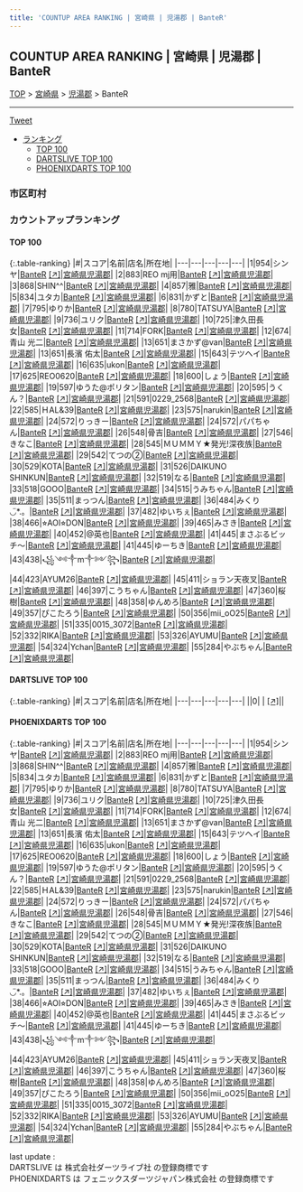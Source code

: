 ```yaml
---
title: 'COUNTUP AREA RANKING | 宮崎県 | 児湯郡 | BanteR'
---
```

## COUNTUP AREA RANKING | 宮崎県 | 児湯郡 | BanteR

[TOP](/darts/rank/) > [宮崎県](/darts/rank/宮崎県/) > [児湯郡](/darts/rank/宮崎県/児湯郡/) > BanteR

___

<a href="https://twitter.com/share?ref_src=twsrc%5Etfw" data-text="COUNTUP AREA RANKING | 宮崎県児湯郡BanteR" class="twitter-share-button" data-hashtags="DARTSLIVE,PHOENIXDARTS,darts,ダーツ" data-show-count="false">Tweet</a>

* [ランキング](#カウントアップランキング)
    * [TOP 100](#top-100)
    * [DARTSLIVE TOP 100](#dartslive-top-100)
    * [PHOENIXDARTS TOP 100](#phoenixdarts-top-100)

### 市区町村

<ul>

</ul>

### カウントアップランキング

#### TOP 100



{:.table-ranking}
|#|スコア|名前|店名|所在地|
|---|---|---|---|---|
|1|954|<span class="rank-name-pd">シンヤ</span>|<a href="/darts/rank/shops/93478.html">BanteR</a> <a href="https://vs.phoenixdarts.com/jp/shop/shopDetailInfo/s_93478?s_seq=93478">[↗]</a>|<a href="/darts/rank/宮崎県/児湯郡">宮崎県児湯郡</a>|
|2|883|<span class="rank-name-pd">REO mj用</span>|<a href="/darts/rank/shops/93478.html">BanteR</a> <a href="https://vs.phoenixdarts.com/jp/shop/shopDetailInfo/s_93478?s_seq=93478">[↗]</a>|<a href="/darts/rank/宮崎県/児湯郡">宮崎県児湯郡</a>|
|3|868|<span class="rank-name-pd">SHIN^^</span>|<a href="/darts/rank/shops/93478.html">BanteR</a> <a href="https://vs.phoenixdarts.com/jp/shop/shopDetailInfo/s_93478?s_seq=93478">[↗]</a>|<a href="/darts/rank/宮崎県/児湯郡">宮崎県児湯郡</a>|
|4|857|<span class="rank-name-pd">雅</span>|<a href="/darts/rank/shops/93478.html">BanteR</a> <a href="https://vs.phoenixdarts.com/jp/shop/shopDetailInfo/s_93478?s_seq=93478">[↗]</a>|<a href="/darts/rank/宮崎県/児湯郡">宮崎県児湯郡</a>|
|5|834|<span class="rank-name-pd">ユタカ</span>|<a href="/darts/rank/shops/93478.html">BanteR</a> <a href="https://vs.phoenixdarts.com/jp/shop/shopDetailInfo/s_93478?s_seq=93478">[↗]</a>|<a href="/darts/rank/宮崎県/児湯郡">宮崎県児湯郡</a>|
|6|831|<span class="rank-name-pd">かずと</span>|<a href="/darts/rank/shops/93478.html">BanteR</a> <a href="https://vs.phoenixdarts.com/jp/shop/shopDetailInfo/s_93478?s_seq=93478">[↗]</a>|<a href="/darts/rank/宮崎県/児湯郡">宮崎県児湯郡</a>|
|7|795|<span class="rank-name-pd">ゆりか</span>|<a href="/darts/rank/shops/93478.html">BanteR</a> <a href="https://vs.phoenixdarts.com/jp/shop/shopDetailInfo/s_93478?s_seq=93478">[↗]</a>|<a href="/darts/rank/宮崎県/児湯郡">宮崎県児湯郡</a>|
|8|780|<span class="rank-name-pd">TATSUYA</span>|<a href="/darts/rank/shops/93478.html">BanteR</a> <a href="https://vs.phoenixdarts.com/jp/shop/shopDetailInfo/s_93478?s_seq=93478">[↗]</a>|<a href="/darts/rank/宮崎県/児湯郡">宮崎県児湯郡</a>|
|9|736|<span class="rank-name-pd">ユリク</span>|<a href="/darts/rank/shops/93478.html">BanteR</a> <a href="https://vs.phoenixdarts.com/jp/shop/shopDetailInfo/s_93478?s_seq=93478">[↗]</a>|<a href="/darts/rank/宮崎県/児湯郡">宮崎県児湯郡</a>|
|10|725|<span class="rank-name-pd">津久田長女</span>|<a href="/darts/rank/shops/93478.html">BanteR</a> <a href="https://vs.phoenixdarts.com/jp/shop/shopDetailInfo/s_93478?s_seq=93478">[↗]</a>|<a href="/darts/rank/宮崎県/児湯郡">宮崎県児湯郡</a>|
|11|714|<span class="rank-name-pd">FORK</span>|<a href="/darts/rank/shops/93478.html">BanteR</a> <a href="https://vs.phoenixdarts.com/jp/shop/shopDetailInfo/s_93478?s_seq=93478">[↗]</a>|<a href="/darts/rank/宮崎県/児湯郡">宮崎県児湯郡</a>|
|12|674|<span class="rank-name-pd"><span class="pro-icon-pd"></span>青山 光二</span>|<a href="/darts/rank/shops/93478.html">BanteR</a> <a href="https://vs.phoenixdarts.com/jp/shop/shopDetailInfo/s_93478?s_seq=93478">[↗]</a>|<a href="/darts/rank/宮崎県/児湯郡">宮崎県児湯郡</a>|
|13|651|<span class="rank-name-pd">まさかず@van</span>|<a href="/darts/rank/shops/93478.html">BanteR</a> <a href="https://vs.phoenixdarts.com/jp/shop/shopDetailInfo/s_93478?s_seq=93478">[↗]</a>|<a href="/darts/rank/宮崎県/児湯郡">宮崎県児湯郡</a>|
|13|651|<span class="rank-name-pd">長濱 佑太</span>|<a href="/darts/rank/shops/93478.html">BanteR</a> <a href="https://vs.phoenixdarts.com/jp/shop/shopDetailInfo/s_93478?s_seq=93478">[↗]</a>|<a href="/darts/rank/宮崎県/児湯郡">宮崎県児湯郡</a>|
|15|643|<span class="rank-name-pd">テツヘイ</span>|<a href="/darts/rank/shops/93478.html">BanteR</a> <a href="https://vs.phoenixdarts.com/jp/shop/shopDetailInfo/s_93478?s_seq=93478">[↗]</a>|<a href="/darts/rank/宮崎県/児湯郡">宮崎県児湯郡</a>|
|16|635|<span class="rank-name-pd">ukon</span>|<a href="/darts/rank/shops/93478.html">BanteR</a> <a href="https://vs.phoenixdarts.com/jp/shop/shopDetailInfo/s_93478?s_seq=93478">[↗]</a>|<a href="/darts/rank/宮崎県/児湯郡">宮崎県児湯郡</a>|
|17|625|<span class="rank-name-pd">REO0620</span>|<a href="/darts/rank/shops/93478.html">BanteR</a> <a href="https://vs.phoenixdarts.com/jp/shop/shopDetailInfo/s_93478?s_seq=93478">[↗]</a>|<a href="/darts/rank/宮崎県/児湯郡">宮崎県児湯郡</a>|
|18|600|<span class="rank-name-pd">しょう</span>|<a href="/darts/rank/shops/93478.html">BanteR</a> <a href="https://vs.phoenixdarts.com/jp/shop/shopDetailInfo/s_93478?s_seq=93478">[↗]</a>|<a href="/darts/rank/宮崎県/児湯郡">宮崎県児湯郡</a>|
|19|597|<span class="rank-name-pd">ゆうた@ポリタン</span>|<a href="/darts/rank/shops/93478.html">BanteR</a> <a href="https://vs.phoenixdarts.com/jp/shop/shopDetailInfo/s_93478?s_seq=93478">[↗]</a>|<a href="/darts/rank/宮崎県/児湯郡">宮崎県児湯郡</a>|
|20|595|<span class="rank-name-pd">うくん？</span>|<a href="/darts/rank/shops/93478.html">BanteR</a> <a href="https://vs.phoenixdarts.com/jp/shop/shopDetailInfo/s_93478?s_seq=93478">[↗]</a>|<a href="/darts/rank/宮崎県/児湯郡">宮崎県児湯郡</a>|
|21|591|<span class="rank-name-pd">0229_2568</span>|<a href="/darts/rank/shops/93478.html">BanteR</a> <a href="https://vs.phoenixdarts.com/jp/shop/shopDetailInfo/s_93478?s_seq=93478">[↗]</a>|<a href="/darts/rank/宮崎県/児湯郡">宮崎県児湯郡</a>|
|22|585|<span class="rank-name-pd">ＨAL&amp;39</span>|<a href="/darts/rank/shops/93478.html">BanteR</a> <a href="https://vs.phoenixdarts.com/jp/shop/shopDetailInfo/s_93478?s_seq=93478">[↗]</a>|<a href="/darts/rank/宮崎県/児湯郡">宮崎県児湯郡</a>|
|23|575|<span class="rank-name-pd">narukin</span>|<a href="/darts/rank/shops/93478.html">BanteR</a> <a href="https://vs.phoenixdarts.com/jp/shop/shopDetailInfo/s_93478?s_seq=93478">[↗]</a>|<a href="/darts/rank/宮崎県/児湯郡">宮崎県児湯郡</a>|
|24|572|<span class="rank-name-pd">りっきー</span>|<a href="/darts/rank/shops/93478.html">BanteR</a> <a href="https://vs.phoenixdarts.com/jp/shop/shopDetailInfo/s_93478?s_seq=93478">[↗]</a>|<a href="/darts/rank/宮崎県/児湯郡">宮崎県児湯郡</a>|
|24|572|<span class="rank-name-pd">パパちゃん</span>|<a href="/darts/rank/shops/93478.html">BanteR</a> <a href="https://vs.phoenixdarts.com/jp/shop/shopDetailInfo/s_93478?s_seq=93478">[↗]</a>|<a href="/darts/rank/宮崎県/児湯郡">宮崎県児湯郡</a>|
|26|548|<span class="rank-name-pd">骨吉</span>|<a href="/darts/rank/shops/93478.html">BanteR</a> <a href="https://vs.phoenixdarts.com/jp/shop/shopDetailInfo/s_93478?s_seq=93478">[↗]</a>|<a href="/darts/rank/宮崎県/児湯郡">宮崎県児湯郡</a>|
|27|546|<span class="rank-name-pd">きなこ</span>|<a href="/darts/rank/shops/93478.html">BanteR</a> <a href="https://vs.phoenixdarts.com/jp/shop/shopDetailInfo/s_93478?s_seq=93478">[↗]</a>|<a href="/darts/rank/宮崎県/児湯郡">宮崎県児湯郡</a>|
|28|545|<span class="rank-name-pd">ＭＵＭＭＹ★発光!深夜族</span>|<a href="/darts/rank/shops/93478.html">BanteR</a> <a href="https://vs.phoenixdarts.com/jp/shop/shopDetailInfo/s_93478?s_seq=93478">[↗]</a>|<a href="/darts/rank/宮崎県/児湯郡">宮崎県児湯郡</a>|
|29|542|<span class="rank-name-pd">てつの②</span>|<a href="/darts/rank/shops/93478.html">BanteR</a> <a href="https://vs.phoenixdarts.com/jp/shop/shopDetailInfo/s_93478?s_seq=93478">[↗]</a>|<a href="/darts/rank/宮崎県/児湯郡">宮崎県児湯郡</a>|
|30|529|<span class="rank-name-pd">KOTA</span>|<a href="/darts/rank/shops/93478.html">BanteR</a> <a href="https://vs.phoenixdarts.com/jp/shop/shopDetailInfo/s_93478?s_seq=93478">[↗]</a>|<a href="/darts/rank/宮崎県/児湯郡">宮崎県児湯郡</a>|
|31|526|<span class="rank-name-pd">DAIKUNO SHINKUN</span>|<a href="/darts/rank/shops/93478.html">BanteR</a> <a href="https://vs.phoenixdarts.com/jp/shop/shopDetailInfo/s_93478?s_seq=93478">[↗]</a>|<a href="/darts/rank/宮崎県/児湯郡">宮崎県児湯郡</a>|
|32|519|<span class="rank-name-pd">なる</span>|<a href="/darts/rank/shops/93478.html">BanteR</a> <a href="https://vs.phoenixdarts.com/jp/shop/shopDetailInfo/s_93478?s_seq=93478">[↗]</a>|<a href="/darts/rank/宮崎県/児湯郡">宮崎県児湯郡</a>|
|33|518|<span class="rank-name-pd">GOOO</span>|<a href="/darts/rank/shops/93478.html">BanteR</a> <a href="https://vs.phoenixdarts.com/jp/shop/shopDetailInfo/s_93478?s_seq=93478">[↗]</a>|<a href="/darts/rank/宮崎県/児湯郡">宮崎県児湯郡</a>|
|34|515|<span class="rank-name-pd">うみちゃん</span>|<a href="/darts/rank/shops/93478.html">BanteR</a> <a href="https://vs.phoenixdarts.com/jp/shop/shopDetailInfo/s_93478?s_seq=93478">[↗]</a>|<a href="/darts/rank/宮崎県/児湯郡">宮崎県児湯郡</a>|
|35|511|<span class="rank-name-pd">まっつん</span>|<a href="/darts/rank/shops/93478.html">BanteR</a> <a href="https://vs.phoenixdarts.com/jp/shop/shopDetailInfo/s_93478?s_seq=93478">[↗]</a>|<a href="/darts/rank/宮崎県/児湯郡">宮崎県児湯郡</a>|
|36|484|<span class="rank-name-pd">みくり◡̈*.。</span>|<a href="/darts/rank/shops/93478.html">BanteR</a> <a href="https://vs.phoenixdarts.com/jp/shop/shopDetailInfo/s_93478?s_seq=93478">[↗]</a>|<a href="/darts/rank/宮崎県/児湯郡">宮崎県児湯郡</a>|
|37|482|<span class="rank-name-pd">ゆいちぇ</span>|<a href="/darts/rank/shops/93478.html">BanteR</a> <a href="https://vs.phoenixdarts.com/jp/shop/shopDetailInfo/s_93478?s_seq=93478">[↗]</a>|<a href="/darts/rank/宮崎県/児湯郡">宮崎県児湯郡</a>|
|38|466|<span class="rank-name-pd">⭐︎AOI⭐︎DON</span>|<a href="/darts/rank/shops/93478.html">BanteR</a> <a href="https://vs.phoenixdarts.com/jp/shop/shopDetailInfo/s_93478?s_seq=93478">[↗]</a>|<a href="/darts/rank/宮崎県/児湯郡">宮崎県児湯郡</a>|
|39|465|<span class="rank-name-pd">みさき</span>|<a href="/darts/rank/shops/93478.html">BanteR</a> <a href="https://vs.phoenixdarts.com/jp/shop/shopDetailInfo/s_93478?s_seq=93478">[↗]</a>|<a href="/darts/rank/宮崎県/児湯郡">宮崎県児湯郡</a>|
|40|452|<span class="rank-name-pd">@英也</span>|<a href="/darts/rank/shops/93478.html">BanteR</a> <a href="https://vs.phoenixdarts.com/jp/shop/shopDetailInfo/s_93478?s_seq=93478">[↗]</a>|<a href="/darts/rank/宮崎県/児湯郡">宮崎県児湯郡</a>|
|41|445|<span class="rank-name-pd">まさぶるビッチ～</span>|<a href="/darts/rank/shops/93478.html">BanteR</a> <a href="https://vs.phoenixdarts.com/jp/shop/shopDetailInfo/s_93478?s_seq=93478">[↗]</a>|<a href="/darts/rank/宮崎県/児湯郡">宮崎県児湯郡</a>|
|41|445|<span class="rank-name-pd">ゆーちき</span>|<a href="/darts/rank/shops/93478.html">BanteR</a> <a href="https://vs.phoenixdarts.com/jp/shop/shopDetailInfo/s_93478?s_seq=93478">[↗]</a>|<a href="/darts/rank/宮崎県/児湯郡">宮崎県児湯郡</a>|
|43|438|<span class="rank-name-pd">꧁༺༒m༒༻꧂</span>|<a href="/darts/rank/shops/93478.html">BanteR</a> <a href="https://vs.phoenixdarts.com/jp/shop/shopDetailInfo/s_93478?s_seq=93478">[↗]</a>|<a href="/darts/rank/宮崎県/児湯郡">宮崎県児湯郡</a>|
|44|423|<span class="rank-name-pd">AYUM26</span>|<a href="/darts/rank/shops/93478.html">BanteR</a> <a href="https://vs.phoenixdarts.com/jp/shop/shopDetailInfo/s_93478?s_seq=93478">[↗]</a>|<a href="/darts/rank/宮崎県/児湯郡">宮崎県児湯郡</a>|
|45|411|<span class="rank-name-pd">ショラン天夜叉</span>|<a href="/darts/rank/shops/93478.html">BanteR</a> <a href="https://vs.phoenixdarts.com/jp/shop/shopDetailInfo/s_93478?s_seq=93478">[↗]</a>|<a href="/darts/rank/宮崎県/児湯郡">宮崎県児湯郡</a>|
|46|397|<span class="rank-name-pd">こうちゃん</span>|<a href="/darts/rank/shops/93478.html">BanteR</a> <a href="https://vs.phoenixdarts.com/jp/shop/shopDetailInfo/s_93478?s_seq=93478">[↗]</a>|<a href="/darts/rank/宮崎県/児湯郡">宮崎県児湯郡</a>|
|47|360|<span class="rank-name-pd">桜樹</span>|<a href="/darts/rank/shops/93478.html">BanteR</a> <a href="https://vs.phoenixdarts.com/jp/shop/shopDetailInfo/s_93478?s_seq=93478">[↗]</a>|<a href="/darts/rank/宮崎県/児湯郡">宮崎県児湯郡</a>|
|48|358|<span class="rank-name-pd">ゆんめろ</span>|<a href="/darts/rank/shops/93478.html">BanteR</a> <a href="https://vs.phoenixdarts.com/jp/shop/shopDetailInfo/s_93478?s_seq=93478">[↗]</a>|<a href="/darts/rank/宮崎県/児湯郡">宮崎県児湯郡</a>|
|49|357|<span class="rank-name-pd">ぴこたろう</span>|<a href="/darts/rank/shops/93478.html">BanteR</a> <a href="https://vs.phoenixdarts.com/jp/shop/shopDetailInfo/s_93478?s_seq=93478">[↗]</a>|<a href="/darts/rank/宮崎県/児湯郡">宮崎県児湯郡</a>|
|50|356|<span class="rank-name-pd">mii_oO25</span>|<a href="/darts/rank/shops/93478.html">BanteR</a> <a href="https://vs.phoenixdarts.com/jp/shop/shopDetailInfo/s_93478?s_seq=93478">[↗]</a>|<a href="/darts/rank/宮崎県/児湯郡">宮崎県児湯郡</a>|
|51|335|<span class="rank-name-pd">0015_3072</span>|<a href="/darts/rank/shops/93478.html">BanteR</a> <a href="https://vs.phoenixdarts.com/jp/shop/shopDetailInfo/s_93478?s_seq=93478">[↗]</a>|<a href="/darts/rank/宮崎県/児湯郡">宮崎県児湯郡</a>|
|52|332|<span class="rank-name-pd">RIKA</span>|<a href="/darts/rank/shops/93478.html">BanteR</a> <a href="https://vs.phoenixdarts.com/jp/shop/shopDetailInfo/s_93478?s_seq=93478">[↗]</a>|<a href="/darts/rank/宮崎県/児湯郡">宮崎県児湯郡</a>|
|53|326|<span class="rank-name-pd">AYUMU</span>|<a href="/darts/rank/shops/93478.html">BanteR</a> <a href="https://vs.phoenixdarts.com/jp/shop/shopDetailInfo/s_93478?s_seq=93478">[↗]</a>|<a href="/darts/rank/宮崎県/児湯郡">宮崎県児湯郡</a>|
|54|324|<span class="rank-name-pd">Ychan</span>|<a href="/darts/rank/shops/93478.html">BanteR</a> <a href="https://vs.phoenixdarts.com/jp/shop/shopDetailInfo/s_93478?s_seq=93478">[↗]</a>|<a href="/darts/rank/宮崎県/児湯郡">宮崎県児湯郡</a>|
|55|284|<span class="rank-name-pd">やぶちゃん</span>|<a href="/darts/rank/shops/93478.html">BanteR</a> <a href="https://vs.phoenixdarts.com/jp/shop/shopDetailInfo/s_93478?s_seq=93478">[↗]</a>|<a href="/darts/rank/宮崎県/児湯郡">宮崎県児湯郡</a>|


#### DARTSLIVE TOP 100



{:.table-ranking}
|#|スコア|名前|店名|所在地|
|---|---|---|---|---|
||0|<span class="rank-name-dl"> </span>|<a href="/darts/rank/shops/.html"></a> <a href="">[↗]</a>|<a href="/darts/rank//"></a>|


#### PHOENIXDARTS TOP 100



{:.table-ranking}
|#|スコア|名前|店名|所在地|
|---|---|---|---|---|
|1|954|<span class="rank-name-pd">シンヤ</span>|<a href="/darts/rank/shops/93478.html">BanteR</a> <a href="https://vs.phoenixdarts.com/jp/shop/shopDetailInfo/s_93478?s_seq=93478">[↗]</a>|<a href="/darts/rank/宮崎県/児湯郡">宮崎県児湯郡</a>|
|2|883|<span class="rank-name-pd">REO mj用</span>|<a href="/darts/rank/shops/93478.html">BanteR</a> <a href="https://vs.phoenixdarts.com/jp/shop/shopDetailInfo/s_93478?s_seq=93478">[↗]</a>|<a href="/darts/rank/宮崎県/児湯郡">宮崎県児湯郡</a>|
|3|868|<span class="rank-name-pd">SHIN^^</span>|<a href="/darts/rank/shops/93478.html">BanteR</a> <a href="https://vs.phoenixdarts.com/jp/shop/shopDetailInfo/s_93478?s_seq=93478">[↗]</a>|<a href="/darts/rank/宮崎県/児湯郡">宮崎県児湯郡</a>|
|4|857|<span class="rank-name-pd">雅</span>|<a href="/darts/rank/shops/93478.html">BanteR</a> <a href="https://vs.phoenixdarts.com/jp/shop/shopDetailInfo/s_93478?s_seq=93478">[↗]</a>|<a href="/darts/rank/宮崎県/児湯郡">宮崎県児湯郡</a>|
|5|834|<span class="rank-name-pd">ユタカ</span>|<a href="/darts/rank/shops/93478.html">BanteR</a> <a href="https://vs.phoenixdarts.com/jp/shop/shopDetailInfo/s_93478?s_seq=93478">[↗]</a>|<a href="/darts/rank/宮崎県/児湯郡">宮崎県児湯郡</a>|
|6|831|<span class="rank-name-pd">かずと</span>|<a href="/darts/rank/shops/93478.html">BanteR</a> <a href="https://vs.phoenixdarts.com/jp/shop/shopDetailInfo/s_93478?s_seq=93478">[↗]</a>|<a href="/darts/rank/宮崎県/児湯郡">宮崎県児湯郡</a>|
|7|795|<span class="rank-name-pd">ゆりか</span>|<a href="/darts/rank/shops/93478.html">BanteR</a> <a href="https://vs.phoenixdarts.com/jp/shop/shopDetailInfo/s_93478?s_seq=93478">[↗]</a>|<a href="/darts/rank/宮崎県/児湯郡">宮崎県児湯郡</a>|
|8|780|<span class="rank-name-pd">TATSUYA</span>|<a href="/darts/rank/shops/93478.html">BanteR</a> <a href="https://vs.phoenixdarts.com/jp/shop/shopDetailInfo/s_93478?s_seq=93478">[↗]</a>|<a href="/darts/rank/宮崎県/児湯郡">宮崎県児湯郡</a>|
|9|736|<span class="rank-name-pd">ユリク</span>|<a href="/darts/rank/shops/93478.html">BanteR</a> <a href="https://vs.phoenixdarts.com/jp/shop/shopDetailInfo/s_93478?s_seq=93478">[↗]</a>|<a href="/darts/rank/宮崎県/児湯郡">宮崎県児湯郡</a>|
|10|725|<span class="rank-name-pd">津久田長女</span>|<a href="/darts/rank/shops/93478.html">BanteR</a> <a href="https://vs.phoenixdarts.com/jp/shop/shopDetailInfo/s_93478?s_seq=93478">[↗]</a>|<a href="/darts/rank/宮崎県/児湯郡">宮崎県児湯郡</a>|
|11|714|<span class="rank-name-pd">FORK</span>|<a href="/darts/rank/shops/93478.html">BanteR</a> <a href="https://vs.phoenixdarts.com/jp/shop/shopDetailInfo/s_93478?s_seq=93478">[↗]</a>|<a href="/darts/rank/宮崎県/児湯郡">宮崎県児湯郡</a>|
|12|674|<span class="rank-name-pd"><span class="pro-icon-pd"></span>青山 光二</span>|<a href="/darts/rank/shops/93478.html">BanteR</a> <a href="https://vs.phoenixdarts.com/jp/shop/shopDetailInfo/s_93478?s_seq=93478">[↗]</a>|<a href="/darts/rank/宮崎県/児湯郡">宮崎県児湯郡</a>|
|13|651|<span class="rank-name-pd">まさかず@van</span>|<a href="/darts/rank/shops/93478.html">BanteR</a> <a href="https://vs.phoenixdarts.com/jp/shop/shopDetailInfo/s_93478?s_seq=93478">[↗]</a>|<a href="/darts/rank/宮崎県/児湯郡">宮崎県児湯郡</a>|
|13|651|<span class="rank-name-pd">長濱 佑太</span>|<a href="/darts/rank/shops/93478.html">BanteR</a> <a href="https://vs.phoenixdarts.com/jp/shop/shopDetailInfo/s_93478?s_seq=93478">[↗]</a>|<a href="/darts/rank/宮崎県/児湯郡">宮崎県児湯郡</a>|
|15|643|<span class="rank-name-pd">テツヘイ</span>|<a href="/darts/rank/shops/93478.html">BanteR</a> <a href="https://vs.phoenixdarts.com/jp/shop/shopDetailInfo/s_93478?s_seq=93478">[↗]</a>|<a href="/darts/rank/宮崎県/児湯郡">宮崎県児湯郡</a>|
|16|635|<span class="rank-name-pd">ukon</span>|<a href="/darts/rank/shops/93478.html">BanteR</a> <a href="https://vs.phoenixdarts.com/jp/shop/shopDetailInfo/s_93478?s_seq=93478">[↗]</a>|<a href="/darts/rank/宮崎県/児湯郡">宮崎県児湯郡</a>|
|17|625|<span class="rank-name-pd">REO0620</span>|<a href="/darts/rank/shops/93478.html">BanteR</a> <a href="https://vs.phoenixdarts.com/jp/shop/shopDetailInfo/s_93478?s_seq=93478">[↗]</a>|<a href="/darts/rank/宮崎県/児湯郡">宮崎県児湯郡</a>|
|18|600|<span class="rank-name-pd">しょう</span>|<a href="/darts/rank/shops/93478.html">BanteR</a> <a href="https://vs.phoenixdarts.com/jp/shop/shopDetailInfo/s_93478?s_seq=93478">[↗]</a>|<a href="/darts/rank/宮崎県/児湯郡">宮崎県児湯郡</a>|
|19|597|<span class="rank-name-pd">ゆうた@ポリタン</span>|<a href="/darts/rank/shops/93478.html">BanteR</a> <a href="https://vs.phoenixdarts.com/jp/shop/shopDetailInfo/s_93478?s_seq=93478">[↗]</a>|<a href="/darts/rank/宮崎県/児湯郡">宮崎県児湯郡</a>|
|20|595|<span class="rank-name-pd">うくん？</span>|<a href="/darts/rank/shops/93478.html">BanteR</a> <a href="https://vs.phoenixdarts.com/jp/shop/shopDetailInfo/s_93478?s_seq=93478">[↗]</a>|<a href="/darts/rank/宮崎県/児湯郡">宮崎県児湯郡</a>|
|21|591|<span class="rank-name-pd">0229_2568</span>|<a href="/darts/rank/shops/93478.html">BanteR</a> <a href="https://vs.phoenixdarts.com/jp/shop/shopDetailInfo/s_93478?s_seq=93478">[↗]</a>|<a href="/darts/rank/宮崎県/児湯郡">宮崎県児湯郡</a>|
|22|585|<span class="rank-name-pd">ＨAL&amp;39</span>|<a href="/darts/rank/shops/93478.html">BanteR</a> <a href="https://vs.phoenixdarts.com/jp/shop/shopDetailInfo/s_93478?s_seq=93478">[↗]</a>|<a href="/darts/rank/宮崎県/児湯郡">宮崎県児湯郡</a>|
|23|575|<span class="rank-name-pd">narukin</span>|<a href="/darts/rank/shops/93478.html">BanteR</a> <a href="https://vs.phoenixdarts.com/jp/shop/shopDetailInfo/s_93478?s_seq=93478">[↗]</a>|<a href="/darts/rank/宮崎県/児湯郡">宮崎県児湯郡</a>|
|24|572|<span class="rank-name-pd">りっきー</span>|<a href="/darts/rank/shops/93478.html">BanteR</a> <a href="https://vs.phoenixdarts.com/jp/shop/shopDetailInfo/s_93478?s_seq=93478">[↗]</a>|<a href="/darts/rank/宮崎県/児湯郡">宮崎県児湯郡</a>|
|24|572|<span class="rank-name-pd">パパちゃん</span>|<a href="/darts/rank/shops/93478.html">BanteR</a> <a href="https://vs.phoenixdarts.com/jp/shop/shopDetailInfo/s_93478?s_seq=93478">[↗]</a>|<a href="/darts/rank/宮崎県/児湯郡">宮崎県児湯郡</a>|
|26|548|<span class="rank-name-pd">骨吉</span>|<a href="/darts/rank/shops/93478.html">BanteR</a> <a href="https://vs.phoenixdarts.com/jp/shop/shopDetailInfo/s_93478?s_seq=93478">[↗]</a>|<a href="/darts/rank/宮崎県/児湯郡">宮崎県児湯郡</a>|
|27|546|<span class="rank-name-pd">きなこ</span>|<a href="/darts/rank/shops/93478.html">BanteR</a> <a href="https://vs.phoenixdarts.com/jp/shop/shopDetailInfo/s_93478?s_seq=93478">[↗]</a>|<a href="/darts/rank/宮崎県/児湯郡">宮崎県児湯郡</a>|
|28|545|<span class="rank-name-pd">ＭＵＭＭＹ★発光!深夜族</span>|<a href="/darts/rank/shops/93478.html">BanteR</a> <a href="https://vs.phoenixdarts.com/jp/shop/shopDetailInfo/s_93478?s_seq=93478">[↗]</a>|<a href="/darts/rank/宮崎県/児湯郡">宮崎県児湯郡</a>|
|29|542|<span class="rank-name-pd">てつの②</span>|<a href="/darts/rank/shops/93478.html">BanteR</a> <a href="https://vs.phoenixdarts.com/jp/shop/shopDetailInfo/s_93478?s_seq=93478">[↗]</a>|<a href="/darts/rank/宮崎県/児湯郡">宮崎県児湯郡</a>|
|30|529|<span class="rank-name-pd">KOTA</span>|<a href="/darts/rank/shops/93478.html">BanteR</a> <a href="https://vs.phoenixdarts.com/jp/shop/shopDetailInfo/s_93478?s_seq=93478">[↗]</a>|<a href="/darts/rank/宮崎県/児湯郡">宮崎県児湯郡</a>|
|31|526|<span class="rank-name-pd">DAIKUNO SHINKUN</span>|<a href="/darts/rank/shops/93478.html">BanteR</a> <a href="https://vs.phoenixdarts.com/jp/shop/shopDetailInfo/s_93478?s_seq=93478">[↗]</a>|<a href="/darts/rank/宮崎県/児湯郡">宮崎県児湯郡</a>|
|32|519|<span class="rank-name-pd">なる</span>|<a href="/darts/rank/shops/93478.html">BanteR</a> <a href="https://vs.phoenixdarts.com/jp/shop/shopDetailInfo/s_93478?s_seq=93478">[↗]</a>|<a href="/darts/rank/宮崎県/児湯郡">宮崎県児湯郡</a>|
|33|518|<span class="rank-name-pd">GOOO</span>|<a href="/darts/rank/shops/93478.html">BanteR</a> <a href="https://vs.phoenixdarts.com/jp/shop/shopDetailInfo/s_93478?s_seq=93478">[↗]</a>|<a href="/darts/rank/宮崎県/児湯郡">宮崎県児湯郡</a>|
|34|515|<span class="rank-name-pd">うみちゃん</span>|<a href="/darts/rank/shops/93478.html">BanteR</a> <a href="https://vs.phoenixdarts.com/jp/shop/shopDetailInfo/s_93478?s_seq=93478">[↗]</a>|<a href="/darts/rank/宮崎県/児湯郡">宮崎県児湯郡</a>|
|35|511|<span class="rank-name-pd">まっつん</span>|<a href="/darts/rank/shops/93478.html">BanteR</a> <a href="https://vs.phoenixdarts.com/jp/shop/shopDetailInfo/s_93478?s_seq=93478">[↗]</a>|<a href="/darts/rank/宮崎県/児湯郡">宮崎県児湯郡</a>|
|36|484|<span class="rank-name-pd">みくり◡̈*.。</span>|<a href="/darts/rank/shops/93478.html">BanteR</a> <a href="https://vs.phoenixdarts.com/jp/shop/shopDetailInfo/s_93478?s_seq=93478">[↗]</a>|<a href="/darts/rank/宮崎県/児湯郡">宮崎県児湯郡</a>|
|37|482|<span class="rank-name-pd">ゆいちぇ</span>|<a href="/darts/rank/shops/93478.html">BanteR</a> <a href="https://vs.phoenixdarts.com/jp/shop/shopDetailInfo/s_93478?s_seq=93478">[↗]</a>|<a href="/darts/rank/宮崎県/児湯郡">宮崎県児湯郡</a>|
|38|466|<span class="rank-name-pd">⭐︎AOI⭐︎DON</span>|<a href="/darts/rank/shops/93478.html">BanteR</a> <a href="https://vs.phoenixdarts.com/jp/shop/shopDetailInfo/s_93478?s_seq=93478">[↗]</a>|<a href="/darts/rank/宮崎県/児湯郡">宮崎県児湯郡</a>|
|39|465|<span class="rank-name-pd">みさき</span>|<a href="/darts/rank/shops/93478.html">BanteR</a> <a href="https://vs.phoenixdarts.com/jp/shop/shopDetailInfo/s_93478?s_seq=93478">[↗]</a>|<a href="/darts/rank/宮崎県/児湯郡">宮崎県児湯郡</a>|
|40|452|<span class="rank-name-pd">@英也</span>|<a href="/darts/rank/shops/93478.html">BanteR</a> <a href="https://vs.phoenixdarts.com/jp/shop/shopDetailInfo/s_93478?s_seq=93478">[↗]</a>|<a href="/darts/rank/宮崎県/児湯郡">宮崎県児湯郡</a>|
|41|445|<span class="rank-name-pd">まさぶるビッチ～</span>|<a href="/darts/rank/shops/93478.html">BanteR</a> <a href="https://vs.phoenixdarts.com/jp/shop/shopDetailInfo/s_93478?s_seq=93478">[↗]</a>|<a href="/darts/rank/宮崎県/児湯郡">宮崎県児湯郡</a>|
|41|445|<span class="rank-name-pd">ゆーちき</span>|<a href="/darts/rank/shops/93478.html">BanteR</a> <a href="https://vs.phoenixdarts.com/jp/shop/shopDetailInfo/s_93478?s_seq=93478">[↗]</a>|<a href="/darts/rank/宮崎県/児湯郡">宮崎県児湯郡</a>|
|43|438|<span class="rank-name-pd">꧁༺༒m༒༻꧂</span>|<a href="/darts/rank/shops/93478.html">BanteR</a> <a href="https://vs.phoenixdarts.com/jp/shop/shopDetailInfo/s_93478?s_seq=93478">[↗]</a>|<a href="/darts/rank/宮崎県/児湯郡">宮崎県児湯郡</a>|
|44|423|<span class="rank-name-pd">AYUM26</span>|<a href="/darts/rank/shops/93478.html">BanteR</a> <a href="https://vs.phoenixdarts.com/jp/shop/shopDetailInfo/s_93478?s_seq=93478">[↗]</a>|<a href="/darts/rank/宮崎県/児湯郡">宮崎県児湯郡</a>|
|45|411|<span class="rank-name-pd">ショラン天夜叉</span>|<a href="/darts/rank/shops/93478.html">BanteR</a> <a href="https://vs.phoenixdarts.com/jp/shop/shopDetailInfo/s_93478?s_seq=93478">[↗]</a>|<a href="/darts/rank/宮崎県/児湯郡">宮崎県児湯郡</a>|
|46|397|<span class="rank-name-pd">こうちゃん</span>|<a href="/darts/rank/shops/93478.html">BanteR</a> <a href="https://vs.phoenixdarts.com/jp/shop/shopDetailInfo/s_93478?s_seq=93478">[↗]</a>|<a href="/darts/rank/宮崎県/児湯郡">宮崎県児湯郡</a>|
|47|360|<span class="rank-name-pd">桜樹</span>|<a href="/darts/rank/shops/93478.html">BanteR</a> <a href="https://vs.phoenixdarts.com/jp/shop/shopDetailInfo/s_93478?s_seq=93478">[↗]</a>|<a href="/darts/rank/宮崎県/児湯郡">宮崎県児湯郡</a>|
|48|358|<span class="rank-name-pd">ゆんめろ</span>|<a href="/darts/rank/shops/93478.html">BanteR</a> <a href="https://vs.phoenixdarts.com/jp/shop/shopDetailInfo/s_93478?s_seq=93478">[↗]</a>|<a href="/darts/rank/宮崎県/児湯郡">宮崎県児湯郡</a>|
|49|357|<span class="rank-name-pd">ぴこたろう</span>|<a href="/darts/rank/shops/93478.html">BanteR</a> <a href="https://vs.phoenixdarts.com/jp/shop/shopDetailInfo/s_93478?s_seq=93478">[↗]</a>|<a href="/darts/rank/宮崎県/児湯郡">宮崎県児湯郡</a>|
|50|356|<span class="rank-name-pd">mii_oO25</span>|<a href="/darts/rank/shops/93478.html">BanteR</a> <a href="https://vs.phoenixdarts.com/jp/shop/shopDetailInfo/s_93478?s_seq=93478">[↗]</a>|<a href="/darts/rank/宮崎県/児湯郡">宮崎県児湯郡</a>|
|51|335|<span class="rank-name-pd">0015_3072</span>|<a href="/darts/rank/shops/93478.html">BanteR</a> <a href="https://vs.phoenixdarts.com/jp/shop/shopDetailInfo/s_93478?s_seq=93478">[↗]</a>|<a href="/darts/rank/宮崎県/児湯郡">宮崎県児湯郡</a>|
|52|332|<span class="rank-name-pd">RIKA</span>|<a href="/darts/rank/shops/93478.html">BanteR</a> <a href="https://vs.phoenixdarts.com/jp/shop/shopDetailInfo/s_93478?s_seq=93478">[↗]</a>|<a href="/darts/rank/宮崎県/児湯郡">宮崎県児湯郡</a>|
|53|326|<span class="rank-name-pd">AYUMU</span>|<a href="/darts/rank/shops/93478.html">BanteR</a> <a href="https://vs.phoenixdarts.com/jp/shop/shopDetailInfo/s_93478?s_seq=93478">[↗]</a>|<a href="/darts/rank/宮崎県/児湯郡">宮崎県児湯郡</a>|
|54|324|<span class="rank-name-pd">Ychan</span>|<a href="/darts/rank/shops/93478.html">BanteR</a> <a href="https://vs.phoenixdarts.com/jp/shop/shopDetailInfo/s_93478?s_seq=93478">[↗]</a>|<a href="/darts/rank/宮崎県/児湯郡">宮崎県児湯郡</a>|
|55|284|<span class="rank-name-pd">やぶちゃん</span>|<a href="/darts/rank/shops/93478.html">BanteR</a> <a href="https://vs.phoenixdarts.com/jp/shop/shopDetailInfo/s_93478?s_seq=93478">[↗]</a>|<a href="/darts/rank/宮崎県/児湯郡">宮崎県児湯郡</a>|


<div class="footer border-top border-gray-light mt-5 pt-3 text-right text-gray">
    last update : <span style="font-weight: italic" id="foot_last_modified"></span><br />
    DARTSLIVE は 株式会社ダーツライブ社 の登録商標です<br />
    PHOENIXDARTS は フェニックスダーツジャパン株式会社 の登録商標です<br />
</div>

<script src="https://cdnjs.cloudflare.com/ajax/libs/jquery.tablesorter/2.31.3/js/jquery.tablesorter.min.js" integrity="sha512-qzgd5cYSZcosqpzpn7zF2ZId8f/8CHmFKZ8j7mU4OUXTNRd5g+ZHBPsgKEwoqxCtdQvExE5LprwwPAgoicguNg==" crossorigin="anonymous" referrerpolicy="no-referrer"></script>
<link rel="stylesheet" href="https://cdnjs.cloudflare.com/ajax/libs/jquery.tablesorter/2.31.3/css/theme.default.min.css" integrity="sha512-wghhOJkjQX0Lh3NSWvNKeZ0ZpNn+SPVXX1Qyc9OCaogADktxrBiBdKGDoqVUOyhStvMBmJQ8ZdMHiR3wuEq8+w==" crossorigin="anonymous" referrerpolicy="no-referrer" />
<script>
$(function() {
    $(".table-ranking").tablesorter({sortList:[[0, 0]]});
    $("#foot_last_modified").text(formatDate(new Date(document.lastModified), 'yyyy-MM-dd HH:mm:ss'));
});
</script>

<script async src="https://platform.twitter.com/widgets.js" charset="utf-8"></script>